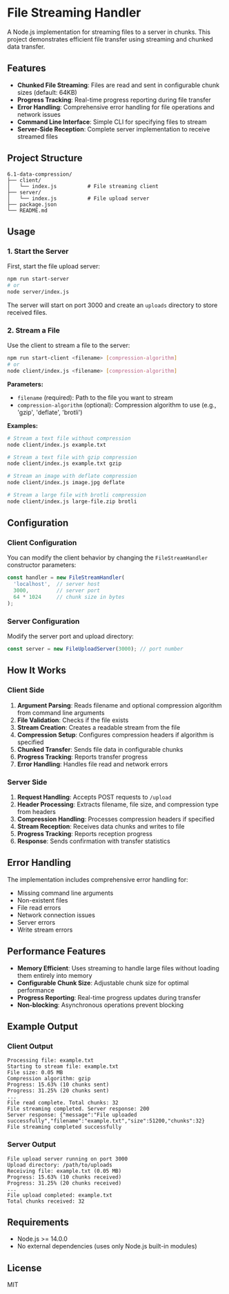 # File Streaming Handler

A Node.js implementation for streaming files to a server in chunks. This project demonstrates efficient file transfer using streaming and chunked data transfer.

## Features

- **Chunked File Streaming**: Files are read and sent in configurable chunk sizes (default: 64KB)
- **Progress Tracking**: Real-time progress reporting during file transfer
- **Error Handling**: Comprehensive error handling for file operations and network issues
- **Command Line Interface**: Simple CLI for specifying files to stream
- **Server-Side Reception**: Complete server implementation to receive streamed files

## Project Structure

```
6.1-data-compression/
├── client/
│   └── index.js          # File streaming client
├── server/
│   └── index.js          # File upload server
├── package.json
└── README.md
```

## Usage

### 1. Start the Server

First, start the file upload server:

```bash
npm run start-server
# or
node server/index.js
```

The server will start on port 3000 and create an `uploads` directory to store received files.

### 2. Stream a File

Use the client to stream a file to the server:

```bash
npm run start-client <filename> [compression-algorithm]
# or
node client/index.js <filename> [compression-algorithm]
```

**Parameters:**
- `filename` (required): Path to the file you want to stream
- `compression-algorithm` (optional): Compression algorithm to use (e.g., 'gzip', 'deflate', 'brotli')

**Examples:**

```bash
# Stream a text file without compression
node client/index.js example.txt

# Stream a text file with gzip compression
node client/index.js example.txt gzip

# Stream an image with deflate compression
node client/index.js image.jpg deflate

# Stream a large file with brotli compression
node client/index.js large-file.zip brotli
```

## Configuration

### Client Configuration

You can modify the client behavior by changing the `FileStreamHandler` constructor parameters:

```javascript
const handler = new FileStreamHandler(
  'localhost',  // server host
  3000,         // server port
  64 * 1024     // chunk size in bytes
);
```

### Server Configuration

Modify the server port and upload directory:

```javascript
const server = new FileUploadServer(3000); // port number
```

## How It Works

### Client Side

1. **Argument Parsing**: Reads filename and optional compression algorithm from command line arguments
2. **File Validation**: Checks if the file exists
3. **Stream Creation**: Creates a readable stream from the file
4. **Compression Setup**: Configures compression headers if algorithm is specified
5. **Chunked Transfer**: Sends file data in configurable chunks
6. **Progress Tracking**: Reports transfer progress
7. **Error Handling**: Handles file read and network errors

### Server Side

1. **Request Handling**: Accepts POST requests to `/upload`
2. **Header Processing**: Extracts filename, file size, and compression type from headers
3. **Compression Handling**: Processes compression headers if specified
4. **Stream Reception**: Receives data chunks and writes to file
5. **Progress Tracking**: Reports reception progress
6. **Response**: Sends confirmation with transfer statistics

## Error Handling

The implementation includes comprehensive error handling for:

- Missing command line arguments
- Non-existent files
- File read errors
- Network connection issues
- Server errors
- Write stream errors

## Performance Features

- **Memory Efficient**: Uses streaming to handle large files without loading them entirely into memory
- **Configurable Chunk Size**: Adjustable chunk size for optimal performance
- **Progress Reporting**: Real-time progress updates during transfer
- **Non-blocking**: Asynchronous operations prevent blocking

## Example Output

### Client Output
```
Processing file: example.txt
Starting to stream file: example.txt
File size: 0.05 MB
Compression algorithm: gzip
Progress: 15.63% (10 chunks sent)
Progress: 31.25% (20 chunks sent)
...
File read complete. Total chunks: 32
File streaming completed. Server response: 200
Server response: {"message":"File uploaded successfully","filename":"example.txt","size":51200,"chunks":32}
File streaming completed successfully
```

### Server Output
```
File upload server running on port 3000
Upload directory: /path/to/uploads
Receiving file: example.txt (0.05 MB)
Progress: 15.63% (10 chunks received)
Progress: 31.25% (20 chunks received)
...
File upload completed: example.txt
Total chunks received: 32
```

## Requirements

- Node.js >= 14.0.0
- No external dependencies (uses only Node.js built-in modules)

## License

MIT 